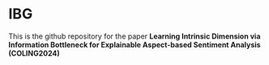 # IBG
This is the github repository for the paper **Learning Intrinsic Dimension via Information Bottleneck for Explainable Aspect-based Sentiment Analysis (COLING2024)**
